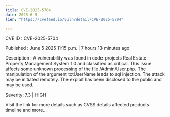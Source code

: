 ```yaml
---
title: CVE-2025-5704
date: 2025-6-5
lien: "https://cvefeed.io/vuln/detail/CVE-2025-5704"

---
```


CVE ID : CVE-2025-5704

Published :  June 5
2025
11:15 p.m. | 7 hours
13 minutes ago

Description : A vulnerability was found in code-projects Real Estate Property Management System 1.0 and classified as critical. This issue affects some unknown processing of the file /Admin/User.php. The manipulation of the argument txtUserName leads to sql injection. The attack may be initiated remotely. The exploit has been disclosed to the public and may be used.

Severity: 7.3 | HIGH

Visit the link for more details
such as CVSS details
affected products
timeline
and more...
